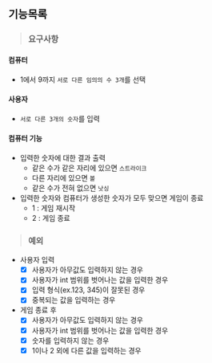 ## 기능목록

> ### 요구사항

#### 컴퓨터
 - 1에서 9까지 `서로 다른 임의의 수 3개`를 선택

#### 사용자
- `서로 다른 3개의 숫자`를 입력

#### 컴퓨터 기능
- 입력한 숫자에 대한 결과 출력
  - 같은 수가 같은 자리에 있으면 `스트라이크`
  - 다른 자리에 있으면 `볼`
  - 같은 수가 전혀 없으면 `낫싱`
- 입력한 숫자와 컴퓨터가 생성한 숫자가 모두 맞으면 게임이 종료
  - 1 : 게임 재시작
  - 2 : 게임 종료

> ### 예외
- 사용자 입력
  - [x] 사용자가 아무값도 입력하지 않는 경우
  - [x] 사용자가 int 범위를 벗어나는 값을 입력한 경우
  - [x] 입력 형식(ex.123, 345)이 잘못된 경우
  - [x] 중복되는 값을 입력하는 경우

- 게임 종료 후
  - [x] 사용자가 아무값도 입력하지 않는 경우
  - [x] 사용자가 int 범위를 벗어나는 값을 입력한 경우
  - [x] 숫자를 입력하지 않는 경우
  - [x] 1이나 2 외에 다른 값을 입력하는 경우